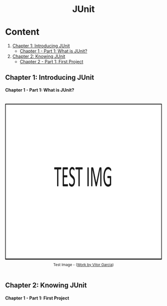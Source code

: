 <h1 align="center"> JUnit </h1>

# Content

1. [Chapter 1: Introducing JUnit](#chapter1)
    - [Chapter 1 - Part 1: What is JUnit?](#chapter1part1)
2. [Chapter 2: Knowing JUnit](#chapter2)
    - [Chapter 2 - Part 1: First Project](#chapter2part1)

## <a name="chapter1"></a>Chapter 1: Introducing JUnit
  
#### <a name="chapter1part1"></a>Chapter 1 - Part 1: What is JUnit?

<br>

<div align="center"><img src="img/testimg-w1000-h500.png" width=1000 height=500><br><sub>Test Image - (<a href='https://github.com/vitorstabile'>Work by Vitor Garcia</a>) </sub></div>

<br>

## <a name="chapter2"></a>Chapter 2: Knowing JUnit
  
#### <a name="chapter2part1"></a>Chapter 1 - Part 1: First Project
